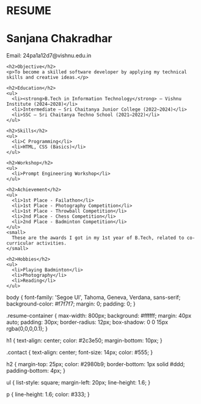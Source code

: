# RESUME
<!DOCTYPE html>
<html lang="en">
<head>
  <meta charset="UTF-8" />
  <meta name="viewport" content="width=device-width, initial-scale=1.0"/>
  <title>Melam Sanjana Chakradhar - Resume</title>
  <link rel="stylesheet" href="style.css" />
</head>
<body>
  <div class="resume-container">
    <h1>Sanjana Chakradhar</h1>
    <p class="contact">Email: 24pa1a12d7@vishnu.edu.in</p>

    <h2>Objective</h2>
    <p>To become a skilled software developer by applying my technical skills and creative ideas.</p>

    <h2>Education</h2>
    <ul>
      <li><strong>B.Tech in Information Technology</strong> – Vishnu Institute (2024–2028)</li>
      <li>Intermediate – Sri Chaitanya Junior College (2022–2024)</li>
      <li>SSC – Sri Chaitanya Techno School (2021–2022)</li>
    </ul>

    <h2>Skills</h2>
    <ul>
      <li>C Programming</li>
      <li>HTML, CSS (Basics)</li>
    </ul>

    <h2>Workshop</h2>
    <ul>
      <li>Prompt Engineering Workshop</li>
    </ul>

    <h2>Achievement</h2>
    <ul>
      <li>1st Place - Failathon</li>
      <li>1st Place - Photography Competition</li>
      <li>1st Place - Throwball Competition</li>
      <li>2nd Place - Chess Competition</li>
      <li>2nd Place - Badminton Competition</li>
    </ul>
    <small>
      These are the awards I got in my 1st year of B.Tech, related to co-curricular activities.
    </small>

    <h2>Hobbies</h2>
    <ul>
      <li>Playing Badminton</li>
      <li>Photography</li>
      <li>Reading</li>
    </ul>
  </div>
</body>
</html>

body {
  font-family: 'Segoe UI', Tahoma, Geneva, Verdana, sans-serif;
  background-color: #f7f7f7;
  margin: 0;
  padding: 0;
}

.resume-container {
  max-width: 800px;
  background: #ffffff;
  margin: 40px auto;
  padding: 30px;
  border-radius: 12px;
  box-shadow: 0 0 15px rgba(0,0,0,0.1);
}

h1 {
  text-align: center;
  color: #2c3e50;
  margin-bottom: 10px;
}

.contact {
  text-align: center;
  font-size: 14px;
  color: #555;
}

h2 {
  margin-top: 25px;
  color: #2980b9;
  border-bottom: 1px solid #ddd;
  padding-bottom: 4px;
}

ul {
  list-style: square;
  margin-left: 20px;
  line-height: 1.6;
}

p {
  line-height: 1.6;
  color: #333;
}


